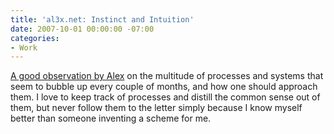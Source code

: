 ```yaml
---
title: 'al3x.net: Instinct and Intuition'
date: 2007-10-01 00:00:00 -07:00
categories:
- Work
---
```


<p><a href="http://www.al3x.net/2007/09/instinct-and-intuition.html">A good observation by Alex</a> on the multitude of processes and systems that seem to bubble up every couple of months, and how one should approach them. I love to keep track of processes and distill the common sense out of them, but never follow them to the letter simply because I know myself better than someone inventing a scheme for me. </p>
